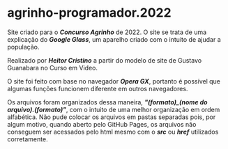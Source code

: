 # agrinho-programador.2022
<p>Site criado para o <em><b>Concurso Agrinho</b></em> de 2022. O site se trata de uma explicação do <em><b>Google Glass</b></em>, um aparelho criado com o intuito de ajudar a população.</p> <p>Realizado por <em><b>Heitor Cristino</b></em> a partir do modelo de site de Gustavo Guanabara no Curso em Video.</p>
<p>O site foi feito com base no navegador <em><b>Opera GX</b></em>, portanto é possível que algumas funções funcionem diferente em outros navegadores.</p>
<p>Os arquivos foram organizados dessa maneira, <em><b>"(formato)_(nome do arquivo).(formato)"</b></em>, com o intuito de uma melhor organização em ordem alfabética. Não pude colocar os arquivos em pastas separadas pois, por algum motivo, quando aberto pelo GitHub Pages, os arquivos não conseguem ser acessados pelo html mesmo com o <em><b>src</b></em> ou <em><b>href</b></em> utilizados corretamente.</p>
